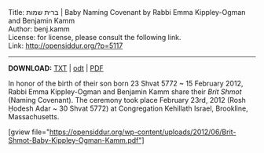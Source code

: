<html>
<head></head>
<body>
Title: ברית שמות | Baby Naming Covenant by Rabbi Emma Kippley-Ogman and Benjamin Kamm<br />
Author: benj.kamm<br />
License: for license, please consult the following link.<br />
Link: <a href="http://opensiddur.org/?p=5117">http://opensiddur.org/?p=5117</a>
<p />
<hr />

<strong>DOWNLOAD:</strong> <a href="https://opensiddur.org/wp-content/uploads/2012/06/Brit-Shmot-Baby-Kippley-Ogman-Kamm.txt">TXT</a> | <a href="https://opensiddur.org/wp-content/uploads/2012/06/Brit-Shmot-Baby-Kippley-Ogman-Kamm.odt">odt</a> | <a href="https://opensiddur.org/wp-content/uploads/2012/06/Brit-Shmot-Baby-Kippley-Ogman-Kamm.pdf">PDF</a>

In honor of the birth of their son born 23 Shvat 5772 ~ 15 February 2012, Rabbi Emma Kippley-Ogman and Benjamin Kamm share their <em>Brit Shmot</em> (Naming Covenant). The ceremony took place February 23rd, 2012 (Rosh Ḥodesh Adar ~ 30 Shvat 5772) at Congregation Kehillath Israel, Brookline, Massachusetts.

[gview file="https://opensiddur.org/wp-content/uploads/2012/06/Brit-Shmot-Baby-Kippley-Ogman-Kamm.pdf"]
</body>
</html>